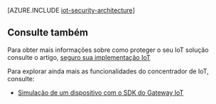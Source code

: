 <properties
 pageTitle="Arquitetura de segurança do IoT | Microsoft Azure"
 description="Diretrizes de arquitetura de segurança de IoT e considerações"
 services="iot-hub"
 documentationCenter=""
 authors="YuriDio"
 manager="timlt"
 editor=""/>

<tags
 ms.service="iot-hub"
 ms.devlang="na"
 ms.topic="article"
 ms.tgt_pltfrm="na"
 ms.workload="na"
 ms.date="10/17/2016"
 ms.author="yurid"/>
 
[AZURE.INCLUDE [iot-security-architecture](../../includes/iot-security-architecture.md)]


## <a name="see-also"></a>Consulte também

Para obter mais informações sobre como proteger o seu IoT solução consulte o artigo, [seguro sua implementação IoT][lnk-security-deployment]

Para explorar ainda mais as funcionalidades do concentrador de IoT, consulte:

- [Simulação de um dispositivo com o SDK do Gateway IoT][lnk-gateway]

[lnk-security-deployment]: iot-hub-security-deployment.md

[lnk-gateway]: iot-hub-linux-gateway-sdk-simulated-device.md
